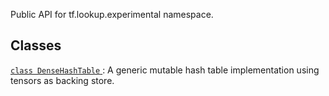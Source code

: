 Public API for tf.lookup.experimental namespace.

## Classes
[ `class DenseHashTable` ](https://tensorflow.google.cn/api_docs/python/tf/lookup/experimental/DenseHashTable): A generic mutable hash table implementation using tensors as backing store.

